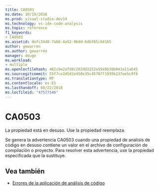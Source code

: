 ```yaml
---
title: CA0503
ms.date: 10/19/2016
ms.prod: visual-studio-dev14
ms.technology: vs-ide-code-analysis
ms.topic: reference
f1_keywords:
- CA0503
ms.assetid: defc34d8-7a60-4a52-96dd-6dbf05c84165
author: gewarren
ms.author: gewarren
manager: douge
ms.workload:
- multiple
ms.openlocfilehash: 482c9e2afd8c202dd2152e55e0b38b043a11a645
ms.sourcegitcommit: 55f7ce2d5d2e458e35c45787f1935b237ee5c9f8
ms.translationtype: MT
ms.contentlocale: es-ES
ms.lasthandoff: 08/22/2018
ms.locfileid: "47577546"
---
```

# <a name="ca0503"></a>CA0503

La propiedad está en desuso. Use la propiedad reemplaza.

Se genera la advertencia CA0503 cuando una propiedad de análisis de código en desuso contiene un valor en el archivo de configuración de compilación o proyecto. Para resolver esta advertencia, use la propiedad especificada que la sustituye.

## <a name="see-also"></a>Vea también

- [Errores de la aplicación de análisis de código](../code-quality/code-analysis-application-errors.md)
